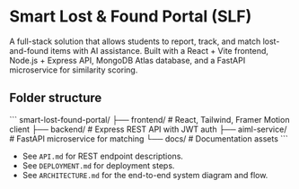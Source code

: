 # Smart Lost & Found Portal (SLF)

A full-stack solution that allows students to report, track, and match lost-and-found items with AI assistance. Built with a React + Vite frontend, Node.js + Express API, MongoDB Atlas database, and a FastAPI microservice for similarity scoring.

## Folder structure
\`\`\`
smart-lost-found-portal/
├── frontend/         # React, Tailwind, Framer Motion client
├── backend/          # Express REST API with JWT auth
├── aiml-service/     # FastAPI microservice for matching
└── docs/             # Documentation assets
\`\`\`

- See `API.md` for REST endpoint descriptions.
- See `DEPLOYMENT.md` for deployment steps.
- See `ARCHITECTURE.md` for the end-to-end system diagram and flow.
